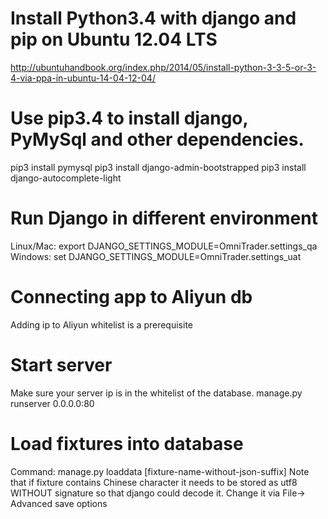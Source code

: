 # Install Python3.4 with django and pip on Ubuntu 12.04 LTS
http://ubuntuhandbook.org/index.php/2014/05/install-python-3-3-5-or-3-4-via-ppa-in-ubuntu-14-04-12-04/

# Use pip3.4 to install django, PyMySql and other dependencies.
pip3 install pymysql
pip3 install django-admin-bootstrapped
pip3 install django-autocomplete-light


# Run Django in different environment
Linux/Mac:
export DJANGO_SETTINGS_MODULE=OmniTrader.settings_qa
Windows:
set DJANGO_SETTINGS_MODULE=OmniTrader.settings_uat

# Connecting app to Aliyun db
Adding ip to Aliyun whitelist is a prerequisite

# Start server
Make sure your server ip is in the whitelist of the database.
manage.py runserver 0.0.0.0:80

# Load fixtures into database
Command:
manage.py loaddata [fixture-name-without-json-suffix] 
Note that if fixture contains Chinese character it needs to be stored as utf8 WITHOUT signature so that django could decode it. Change it via File-> Advanced save options